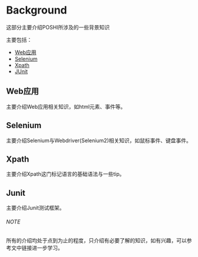 # Background

这部分主要介绍POSHI所涉及的一些背景知识

主要包括：

* [Web应用](chapter1.html)
* [Selenium](chapter2.html)
* [Xpath](chapter3.html)
* [JUnit](chapter4.html)

## Web应用

主要介绍Web应用相关知识，如html元素、事件等。

## Selenium

主要介绍Selenium与Webdriver(Selenium2)相关知识，如鼠标事件、键盘事件。

## Xpath

主要介绍Xpath这门标记语言的基础语法与一些tip。

## Junit

主要介绍Junit测试框架。

###### NOTE

所有的介绍均处于点到为止的程度，只介绍有必要了解的知识，如有兴趣，可以参考文中链接进一步学习。